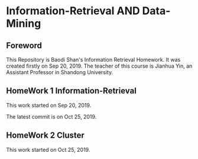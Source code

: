 # Information-Retrieval AND Data-Mining


## Foreword

This Repository is Baodi Shan's Information Retrieval Homework. It was created firstly on Sep 20, 2019. The teacher of this course is Jianhua Yin, an Assistant Professor in Shandong University.

## HomeWork 1  Information-Retrieval

This work started on Sep 20, 2019. 

The latest commit is on Oct 25, 2019.

## HomeWork 2 Cluster


This work started on Oct 25, 2019.




